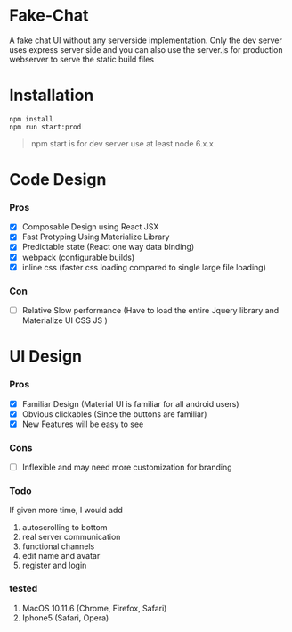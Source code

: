 # Fake-Chat
A fake chat UI without any serverside implementation. Only the dev server uses express server side and you can also use the server.js for production webserver to serve the static build files

# Installation
```
npm install 
npm run start:prod
```

> npm start is for dev server
> use at least node 6.x.x

# Code Design

### Pros
- [x] Composable Design using React JSX
- [x] Fast Protyping Using Materialize Library
- [x] Predictable state (React one way data binding)
- [x] webpack (configurable builds)
- [x] inline css (faster css loading compared to single large file loading)

### Con
- [ ] Relative Slow performance (Have to load the entire Jquery library and Materialize UI CSS JS )

# UI Design

### Pros
- [x] Familiar Design (Material UI is familiar for all android users)
- [x] Obvious clickables (Since the buttons are familiar)
- [x] New Features will be easy to see

### Cons
- [ ] Inflexible and may need more customization for branding


### Todo
If given more time, I would add

1. autoscrolling to bottom
1. real server communication
1. functional channels
1. edit name and avatar
1. register and login


### tested
1. MacOS 10.11.6 (Chrome, Firefox, Safari)
1. Iphone5 (Safari, Opera)